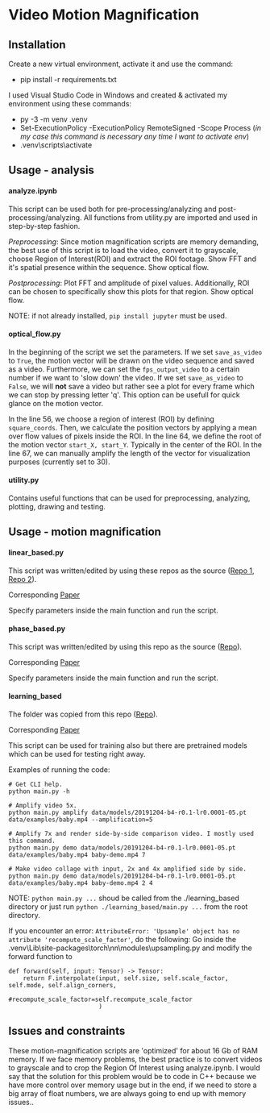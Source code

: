 # Video Motion Magnification

## Installation
Create a new virtual environment, activate it and use the command:
  - pip install -r requirements.txt

I used Visual Studio Code in Windows and created & activated my environment using these commands:
  - py -3 -m venv .venv
  - Set-ExecutionPolicy -ExecutionPolicy RemoteSigned -Scope Process   (*in my case this command is necessary any time I want to activate env*)
  - .venv\scripts\activate

## Usage - analysis

#### analyze.ipynb
This script can be used both for pre-processing/analyzing and post-processing/analyzing.
All functions from utility.py are imported and used in step-by-step fashion.

*Preprocessing*:
Since motion magnification scripts are memory demanding, the best use of this script is to load the video, convert it to grayscale, choose Region of Interest(ROI) and 
extract the ROI footage. Show FFT and it's spatial presence within the sequence. Show optical flow.

*Postprocessing*:
Plot FFT and amplitude of pixel values. Additionally, ROI can be chosen to specifically show this plots for that region. Show optical flow.

NOTE: if not already installed, `pip install jupyter` must be used.

#### optical_flow.py 
In the beginning of the script we set the parameters. If we set ```save_as_video``` to ```True```, the motion vector will be drawn on the video sequence and saved as a video. Furthermore, we can set the ```fps_output_video``` to a certain number if we want to 'slow down' the video.
If we set ```save_as_video``` to ```False```, we will **not** save a video but rather see a plot for every frame which we can stop by pressing letter 'q'. This option can be usefull for quick glance on the motion vector.

In the line 56, we choose a region of interest (ROI) by defining ```square_coords```. Then, we calculate the position vectors by applying a mean over flow values of pixels inside the ROI.
In the line 64, we define the root of the motion vector ```start_X, start_Y```. Typically in the center of the ROI.
In the line 67, we can manually amplify the length of the vector for visualization purposes (currently set to 30).

#### utility.py
Contains useful functions that can be used for preprocessing, analyzing, plotting, drawing and testing.

##  Usage - motion magnification

#### linear_based.py  
This script was written/edited by using these repos as the source ([Repo 1](https://github.com/brycedrennan/eulerian-magnification), [Repo 2](https://github.com/flyingzhao/PyEVM)).

Corresponding [Paper](https://people.csail.mit.edu/mrub/papers/vidmag.pdf)

Specify parameters inside the main function and run the script. 

#### phase_based.py 
This script was written/edited by using this repo as the source ([Repo](https://github.com/jvgemert/pbMoMa)). 

Corresponding [Paper](http://people.csail.mit.edu/nwadhwa/phase-video/phase-video.pdf)

Specify parameters inside the main function and run the script. 

#### learning_based
The folder was copied from this repo ([Repo](https://github.com/cgst/motion-magnification)).

Corresponding [Paper](https://arxiv.org/pdf/1804.02684.pdf)

This script can be used for training also but there are pretrained models which can be used for testing right away.

Examples of running the code:
```
# Get CLI help.
python main.py -h

# Amplify video 5x.
python main.py amplify data/models/20191204-b4-r0.1-lr0.0001-05.pt data/examples/baby.mp4 --amplification=5

# Amplify 7x and render side-by-side comparison video. I mostly used this command.
python main.py demo data/models/20191204-b4-r0.1-lr0.0001-05.pt data/examples/baby.mp4 baby-demo.mp4 7

# Make video collage with input, 2x and 4x amplified side by side.
python main.py demo data/models/20191204-b4-r0.1-lr0.0001-05.pt data/examples/baby.mp4 baby-demo.mp4 2 4
```
NOTE: ```python main.py ...``` shoud be called from the ./learning_based directory or just run ```python ./learning_based/main.py ...``` from the root directory.

If you encounter an error: ``` AttributeError: 'Upsample' object has no attribute 'recompute_scale_factor' ```, do the following:
Go inside the .venv\Lib\site-packages\torch\nn\modules\upsampling.py and modify the forward function to
```
def forward(self, input: Tensor) -> Tensor:
    return F.interpolate(input, self.size, self.scale_factor, self.mode, self.align_corners,
                         #recompute_scale_factor=self.recompute_scale_factor
                         )
``` 

## Issues and constraints
These motion-magnification scripts are 'optimized' for about 16 Gb of RAM memory. If we face memory problems, the best practice is to convert videos to grayscale and to crop the Region Of Interest using analyze.ipynb. I would say that the solution for this problem would be to code in C++ because we have more control over memory usage but in the end, if we need to store a big array of float numbers, we are always going to end up with memory issues.. 